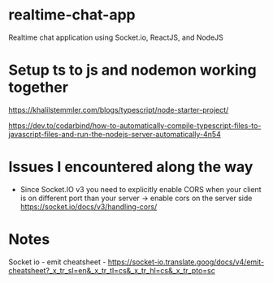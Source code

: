 # realtime-chat-app
Realtime chat application using Socket.io, ReactJS, and NodeJS

# Setup ts to js and nodemon working together
https://khalilstemmler.com/blogs/typescript/node-starter-project/

https://dev.to/codarbind/how-to-automatically-compile-typescript-files-to-javascript-files-and-run-the-nodejs-server-automatically-4n54

# Issues I encountered along the way
- Since Socket.IO v3 you need to explicitly enable CORS when your client is on different port than your server -> enable cors on the server side
https://socket.io/docs/v3/handling-cors/

# Notes
Socket io - emit cheatsheet - https://socket-io.translate.goog/docs/v4/emit-cheatsheet?_x_tr_sl=en&_x_tr_tl=cs&_x_tr_hl=cs&_x_tr_pto=sc
